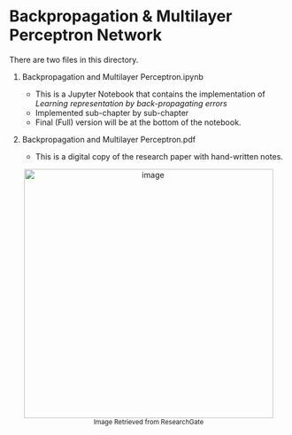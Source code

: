 # Backpropagation & Multilayer Perceptron Network

There are two files in this directory.<br>

1. Backpropagation and Multilayer Perceptron.ipynb
   - This is a Jupyter Notebook that contains the implementation of *Learning representation by back-propagating errors* <br>
   - Implemented sub-chapter by sub-chapter
   - Final (Full) version will be at the bottom of the notebook.

2. Backpropagation and Multilayer Perceptron.pdf
   - This is a digital copy of the research paper with hand-written notes.

<p align="center">
   <img width="450" alt="image" src="https://github.com/jasonheesanglee/theoretical_study/assets/123557477/c73f5355-b1b3-4a3e-a0a4-25d7763989b2"><br>
  <sub>Image Retrieved from ResearchGate</sub>
</p>
